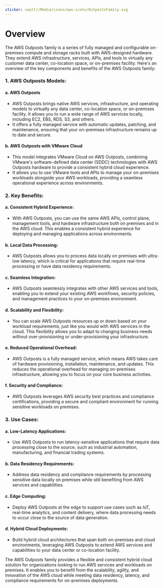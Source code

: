 ```yaml
---
sticker: vault//Media/icons/aws-icons/OutpostsFamily.svg
---
```

# Overview

The AWS Outposts family is a series of fully managed and configurable on-premises compute and storage racks built with AWS-designed hardware. They extend AWS infrastructure, services, APIs, and tools to virtually any customer data center, co-location space, or on-premises facility. Here's an overview of the key components and benefits of the AWS Outposts family:

### 1. AWS Outposts Models:

#### a. AWS Outposts

- AWS Outposts brings native AWS services, infrastructure, and operating models to virtually any data center, co-location space, or on-premises facility. It allows you to run a wide range of AWS services locally, including EC2, EBS, RDS, S3, and others.
- It offers a fully managed service with automatic updates, patching, and maintenance, ensuring that your on-premises infrastructure remains up to date and secure.

#### b. AWS Outposts with VMware Cloud

- This model integrates VMware Cloud on AWS Outposts, combining VMware's software-defined data center (SDDC) technologies with AWS Outposts hardware to provide a consistent hybrid cloud experience.
- It allows you to use VMware tools and APIs to manage your on-premises workloads alongside your AWS workloads, providing a seamless operational experience across environments.

### 2. Key Benefits:

#### a. Consistent Hybrid Experience:

- With AWS Outposts, you can use the same AWS APIs, control plane, management tools, and hardware infrastructure both on premises and in the AWS cloud. This enables a consistent hybrid experience for deploying and managing applications across environments.

#### b. Local Data Processing:

- AWS Outposts allows you to process data locally on premises with ultra-low latency, which is critical for applications that require real-time processing or have data residency requirements.

#### c. Seamless Integration:

- AWS Outposts seamlessly integrates with other AWS services and tools, enabling you to extend your existing AWS workflows, security policies, and management practices to your on-premises environment.

#### d. Scalability and Flexibility:

- You can scale AWS Outposts resources up or down based on your workload requirements, just like you would with AWS services in the cloud. This flexibility allows you to adapt to changing business needs without over-provisioning or under-provisioning your infrastructure.

#### e. Reduced Operational Overhead:

- AWS Outposts is a fully managed service, which means AWS takes care of hardware provisioning, installation, maintenance, and updates. This reduces the operational overhead for managing on-premises infrastructure, allowing you to focus on your core business activities.

#### f. Security and Compliance:

- AWS Outposts leverages AWS security best practices and compliance certifications, providing a secure and compliant environment for running sensitive workloads on premises.

### 3. Use Cases:

#### a. Low-Latency Applications:

- Use AWS Outposts to run latency-sensitive applications that require data processing close to the source, such as industrial automation, manufacturing, and financial trading systems.

#### b. Data Residency Requirements:

- Address data residency and compliance requirements by processing sensitive data locally on premises while still benefiting from AWS services and capabilities.

#### c. Edge Computing:

- Deploy AWS Outposts at the edge to support use cases such as IoT, real-time analytics, and content delivery, where data processing needs to occur close to the source of data generation.

#### d. Hybrid Cloud Deployments:

- Build hybrid cloud architectures that span both on-premises and cloud environments, leveraging AWS Outposts to extend AWS services and capabilities to your data center or co-location facility.

The AWS Outposts family provides a flexible and consistent hybrid cloud solution for organizations looking to run AWS services and workloads on premises. It enables you to benefit from the scalability, agility, and innovation of the AWS cloud while meeting data residency, latency, and compliance requirements for on-premises deployments.